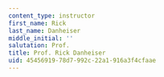 ```yaml
---
content_type: instructor
first_name: Rick
last_name: Danheiser
middle_initial: ''
salutation: Prof.
title: Prof. Rick Danheiser
uid: 45456919-78d7-992c-22a1-916a3f4cfaae
---
```

